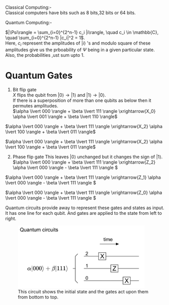 Classical Computing:-   
    Classical computers have bits such as 8 bits,32 bits or 64 bits.

Quantum Computing:-
   
$|\Psi\rangle = \sum_{i=0}^{2^n-1} c_i |i\rangle, \quad c_i \in \mathbb{C}, \quad \sum_{i=0}^{2^n-1} |c_i|^2 = 1$.  
Here, $c_i$ represent the amplitudes of $|i \rangle$ 's and modulo square of these amplitudes give us the prboability of $\Psi$ being in a given particular state. Also, the probabilities ,ust sum upto 1.

# Quantum Gates
1. Bit flip gate   
$X$ flips the qubit from $\lvert 0 \rangle \rightarrow \lvert 1 \rangle$ and $\lvert 1 \rangle \rightarrow \lvert 0 \rangle$.       
If there is a superposition of more than one qubits as below then it permutes amplitudes.           
$\alpha \lvert 000 \rangle + \beta \lvert 111 \rangle  \xrightarrow{X_0}  \alpha \lvert 001 \rangle + \beta \lvert 110 \rangle$     

$\alpha \lvert 000 \rangle + \beta \lvert 111 \rangle  \xrightarrow{X_2}  \alpha \lvert 100 \rangle + \beta \lvert 011 \rangle$    

$\alpha \lvert 000 \rangle + \beta \lvert 111 \rangle  \xrightarrow{X_2}  \alpha \lvert 100 \rangle + \beta \lvert 011 \rangle$

2. Phase flip gate 
This leaves $\lvert 0 \rangle$ unchanged but it changes the sign of $\lvert 1 \rangle$.         
$\alpha \lvert 000 \rangle + \beta \lvert 111 \rangle  \xrightarrow{Z_2}  \alpha \lvert 000 \rangle - \beta \lvert 111 \rangle $        

$\alpha \lvert 000 \rangle + \beta \lvert 111 \rangle  \xrightarrow{Z_1}  \alpha \lvert 000 \rangle - \beta \lvert 111 \rangle $        

$\alpha \lvert 000 \rangle + \beta \lvert 111 \rangle  \xrightarrow{Z_0}  \alpha \lvert 000 \rangle - \beta \lvert 111 \rangle $


Quantum circuits provide away to represent these gates and states as input. It has one line for each qubit. And gates are applied to the state from left to right.

<figure>
  <img src="2BEB5B03-4087-4200-9BB0-1CDF961ABF50.jpeg" width="400">
  <figcaption> This circuit shows the initial state and the gates act upon them from bottom to top. </figcaption>
</figure>